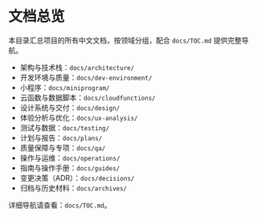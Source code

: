 # 文档总览

本目录汇总项目的所有中文文档，按领域分组，配合 `docs/TOC.md` 提供完整导航。

- 架构与技术栈：`docs/architecture/`
- 开发环境与质量：`docs/dev-environment/`
- 小程序：`docs/miniprogram/`
- 云函数与数据脚本：`docs/cloudfunctions/`
- 设计系统与交付：`docs/design/`
- 体验分析与优化：`docs/ux-analysis/`
- 测试与数据：`docs/testing/`
- 计划与报告：`docs/plans/`
- 质量保障与专项：`docs/qa/`
- 操作与运维：`docs/operations/`
- 指南与操作手册：`docs/guides/`
- 变更决策（ADR）：`docs/decisions/`
- 归档与历史材料：`docs/archives/`

详细导航请查看：`docs/TOC.md`。

